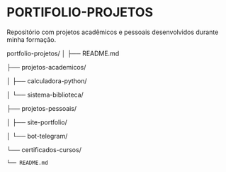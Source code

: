 # PORTIFOLIO-PROJETOS
Repositório com projetos acadêmicos e pessoais desenvolvidos durante minha formação.

portfolio-projetos/
│
├── README.md


├── projetos-academicos/


│   ├── calculadora-python/


│   └── sistema-biblioteca/


├── projetos-pessoais/


│   ├── site-portfolio/


│   └── bot-telegram/



└── certificados-cursos/


    └── README.md
